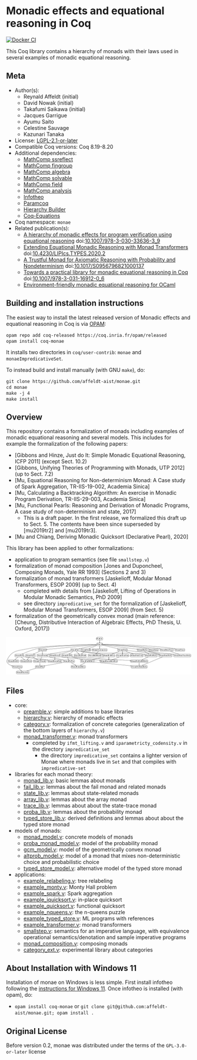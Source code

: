 <!---
This file was generated from `meta.yml`, please do not edit manually.
Follow the instructions on https://github.com/coq-community/templates to regenerate.
--->
# Monadic effects and equational reasoning in Coq

[![Docker CI][docker-action-shield]][docker-action-link]

[docker-action-shield]: https://github.com/affeldt-aist/monae/actions/workflows/docker-action.yml/badge.svg?branch=master
[docker-action-link]: https://github.com/affeldt-aist/monae/actions/workflows/docker-action.yml




This Coq library contains a hierarchy of monads with their laws used
in several examples of monadic equational reasoning.

## Meta

- Author(s):
  - Reynald Affeldt (initial)
  - David Nowak (initial)
  - Takafumi Saikawa (initial)
  - Jacques Garrigue
  - Ayumu Saito
  - Celestine Sauvage
  - Kazunari Tanaka
- License: [LGPL-2.1-or-later](LICENSE)
- Compatible Coq versions: Coq 8.19-8.20
- Additional dependencies:
  - [MathComp ssreflect](https://math-comp.github.io)
  - [MathComp fingroup](https://math-comp.github.io)
  - [MathComp algebra](https://math-comp.github.io)
  - [MathComp solvable](https://math-comp.github.io)
  - [MathComp field](https://math-comp.github.io)
  - [MathComp analysis](https://github.com/math-comp/analysis)
  - [Infotheo](https://github.com/affeldt-aist/infotheo)
  - [Paramcoq](https://github.com/coq-community/paramcoq)
  - [Hierarchy Builder](https://github.com/math-comp/hierarchy-builder)
  - [Coq-Equations](https://github.com/mattam82/Coq-Equations)
- Coq namespace: `monae`
- Related publication(s):
  - [A hierarchy of monadic effects for program verification using equational reasoning](https://staff.aist.go.jp/reynald.affeldt/documents/monae.pdf) doi:[10.1007/978-3-030-33636-3_9](https://doi.org/10.1007/978-3-030-33636-3_9)
  - [Extending Equational Monadic Reasoning with Monad Transformers](https://drops.dagstuhl.de/opus/volltexte/2021/13881/) doi:[10.4230/LIPIcs.TYPES.2020.2](https://doi.org/10.4230/LIPIcs.TYPES.2020.2)
  - [A Trustful Monad for Axiomatic Reasoning with Probability and Nondeterminism](https://arxiv.org/abs/2003.09993) doi:[10.1017/S0956796821000137](https://doi.org/10.1017/S0956796821000137)
  - [Towards a practical library for monadic equational reasoning in Coq](https://staff.aist.go.jp/reynald.affeldt/documents/monae-mpc2022.pdf) doi:[10.1007/978-3-031-16912-0_6](https://doi.org/10.1007/978-3-031-16912-0_6)
  - [Environment-friendly monadic equational reasoning for OCaml](https://coq-workshop.gitlab.io/2023/abstracts/coq2023_monadic-reasoning.pdf) 

## Building and installation instructions

The easiest way to install the latest released version of Monadic effects and equational reasoning in Coq
is via [OPAM](https://opam.ocaml.org/doc/Install.html):

```shell
opam repo add coq-released https://coq.inria.fr/opam/released
opam install coq-monae
```

It installs two directories in `coq/user-contrib`: `monae` and
`monaeImpredicativeSet`.

To instead build and install manually (with GNU `make`), do:
``` shell
git clone https://github.com/affeldt-aist/monae.git
cd monae
make -j 4
make install
```

## Overview

This repository contains a formalization of monads including examples
of monadic equational reasoning and several models. This includes for
example the formalization of the following papers:
- [Gibbons and Hinze, Just do It: Simple Monadic Equational Reasoning, ICFP 2011] (except Sect. 10.2)
- [Gibbons, Unifying Theories of Programming with Monads, UTP 2012] (up to Sect. 7.2)
- [Mu, Equational Reasoning for Non-determinism Monad: A Case study of Spark Aggregation, TR-IIS-19-002, Academia Sinica]
- [Mu, Calculating a Backtracking Algorithm: An exercise in Monadic Program Derivation, TR-IIS-29-003, Academia Sinica]
- [Mu, Functional Pearls: Reasoning and Derivation of Monadic Programs, A case study of non-determinism and state, 2017]
  + This is a draft paper. In the first release, we formalized this draft up to Sect. 5.
    The contents have been since superseded by [mu2019tr2] and [mu2019tr3].
- [Mu and Chiang, Deriving Monadic Quicksort (Declarative Pearl), 2020]

This library has been applied to other formalizations:
- application to program semantics (see file `smallstep.v`)
- formalization of monad composition [Jones and Duponcheel, Composing Monads, Yale RR 1993] (Sections 2 and 3)
- formalization of monad transformers [Jaskelioff, Modular Monad Transformers, ESOP 2009] (up to Sect. 4)
  + completed with details from [Jaskelioff, Lifting of Operations in Modular Monadic Semantics, PhD 2009]
  + see directory `impredicative_set` for the formalization of [Jaskelioff, Modular Monad Transformers, ESOP 2009] (from Sect. 5)
- formalization of the geometrically convex monad (main reference:
  [Cheung, Distributive Interaction of Algebraic Effects, PhD Thesis, U. Oxford, 2017])

![Available monads](./hier.png "Available Monads")

## Files

- core:
  + [preamble.v](./theories/core/preamble.v): simple additions to base libraries
  + [hierarchy.v](./theories/core/hierarchy.v): hierarchy of monadic effects
  + [category.v](./theories/core/category.v): formalization of concrete categories (generalization of the bottom layers of `hierarchy.v`)
  + [monad_transformer.v](./theories/core/monad_transformer.v): monad transformers
    * completed by `ifmt_lifting.v` and `iparametricty_codensity.v` in the directory `impredicative_set`
      - the directory `impredicative_set` contains a lighter version of Monae where monads live in `Set` and that compiles with `impredicative-set`
- libraries for each monad theory:  
  + [monad_lib.v](./theories/lib/monad_lib.v): basic lemmas about monads
  + [fail_lib.v](./theories/lib/fail_lib.v): lemmas about the fail monad and related monads
  + [state_lib.v](./theories/lib/state_lib.v): lemmas about state-related monads
  + [array_lib.v](./theories/lib/array_lib.v): lemmas about the array monad
  + [trace_lib.v](./theories/lib/trace_lib.v): lemmas about about the state-trace monad
  + [proba_lib.v](./theories/lib/proba_lib.v): lemmas about the probability monad
  + [typed_store_lib.v](./theories/lib/typed_store_lib.v): derived definitions and lemmas about about the typed store monad
- models of monads:
  + [monad_model.v](./theories/models/monad_model.v): concrete models of monads
  + [proba_monad_model.v](./theories/models//proba_monad_model.v): model of the probability monad
  + [gcm_model.v](./theories/models//gcm_model.v): model of the geometrically convex monad
  + [altprob_model.v](./theories/models//altprob_model.v): model of a monad that mixes non-deterministic choice and probabilistic choice
  + [typed_store_model.v](./theories/models//typed_store_model.v): alternative model of the typed store monad
- applications:
  + [example_relabeling.v](./theories/applications/example_relabeling.v): tree relabeling
  + [example_monty.v](./theories/applications/example_monty.v): Monty Hall problem
  + [example_spark.v](./theories/applications/example_spark.v): Spark aggregation
  + [example_iquicksort.v](./theories/applications/example_iquicksort.v): in-place quicksort
  + [example_quicksort.v](./theories/applications/example_quicksort.v): functional quicksort
  + [example_nqueens.v](./theories/applications/example_nqueens.v): the n-queens puzzle
  + [example_typed_store.v](./theories/applications/example_typed_store.v): ML programs with references
  + [example_transformer.v](./theories/applications/example_transformer.v): monad transformers
  + [smallstep.v](./theories/applications/smallstep.v): semantics for an imperative language, with equivalence operational semantics/denotation and sample imperative programs
  + [monad_composition.v](./theories/applications/monad_composition.v): composing monads
  + [category_ext.v](./theories/applications/category_ext.v): experimental library about categories

## About Installation with Windows 11

Installation of monae on Windows is less simple.
First install infotheo following the [instructions for Windows 11](https://github.com/affeldt-aist/infotheo).
Once infotheo is installed (with opam), do:
- `opam install coq-monae` or `git clone git@github.com:affeldt-aist/monae.git; opam install .`

## Original License

Before version 0.2, monae was distributed under the terms of the `GPL-3.0-or-later` license
